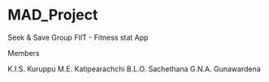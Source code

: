 # MAD_Project

Seek & Save Group
FIIT - Fitness stat App

Members

K.I.S. Kuruppu 
M.E. Katipearachchi
B.L.O. Sachethana
G.N.A. Gunawardena
